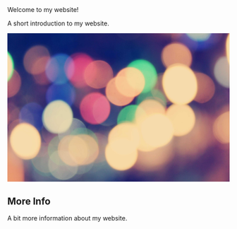 <div class="gradient-text display-l text-center">Welcome to my website!
</div>

A short introduction to my website.

![Hazy Lights](/images/lights.jpg)

## More Info

A bit more information about my website.